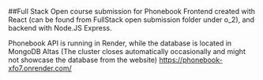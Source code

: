 ##Full Stack Open course submission for Phonebook 
Frontend created with React (can be found from FullStack open submission folder under o_2), and backend with Node.JS Express.   

Phonebook API is running in Render, while the database is located in MongoDB Altas (The cluster closes automatically occasionally and might not showcase the database from the website)
https://phonebook-xfo7.onrender.com/
